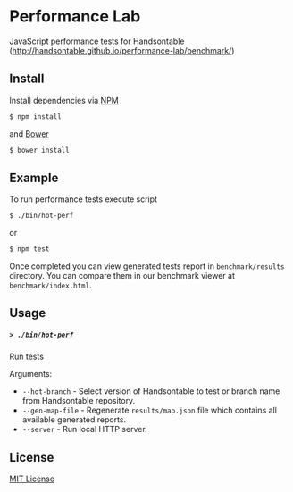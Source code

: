# Performance Lab

JavaScript performance tests for Handsontable (http://handsontable.github.io/performance-lab/benchmark/)

## Install

Install dependencies via [NPM](http://npmjs.com/)

```sh
$ npm install
```

and [Bower](http://bower.io/)

```sh
$ bower install
```

## Example

To run performance tests execute script

```sh
$ ./bin/hot-perf
```

or 

```sh
$ npm test
```

Once completed you can view generated tests report in `benchmark/results` directory. You can compare them in our 
benchmark viewer at `benchmark/index.html`.

## Usage

##### ```> ./bin/hot-perf```

Run tests

Arguments:
- ```--hot-branch``` - Select version of Handsontable to test or branch name from Handsontable repository.
- ```--gen-map-file``` - Regenerate `results/map.json` file which contains all available generated reports.
- ```--server``` - Run local HTTP server.

## License

[MIT License](http://opensource.org/licenses/MIT)
